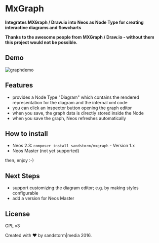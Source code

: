 # MxGraph

**Integrates MXGraph / Draw.io into Neos as Node Type for creating interactive diagrams and flowcharts**

**Thanks to the awesome people from MXGraph  / Draw.io - without them this project would not be possible.**

## Demo

![graphdemo](https://cloud.githubusercontent.com/assets/190777/20837205/53770d2a-b8a3-11e6-8c89-2f925c55e894.gif)

## Features

* provides a Node Type "Diagram" which contains the rendered representation for the diagram and the internal xml code
* you can click an inspector button opening the graph editor
* when you save, the graph data is directly stored inside the Node
* when you save the graph, Neos refreshes automatically

## How to install

* Neos 2.3: `composer install sandstorm/mxgraph` - Version 1.x
* Neos Master (not yet supported)

then, enjoy :-)

## Next Steps

* support customizing the diagram editor; e.g. by making styles configurable
* add a version for Neos Master

## License

GPL v3

Created with ❤ by sandstorm|media 2016.
